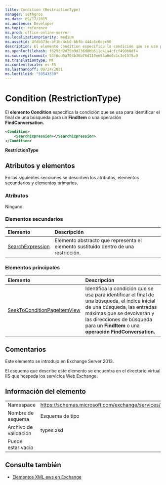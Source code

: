 ```yaml
---
title: Condition (RestrictionType)
manager: sethgros
ms.date: 09/17/2015
ms.audience: Developer
ms.topic: reference
ms.prod: office-online-server
ms.localizationpriority: medium
ms.assetid: 4fdb373e-bf1b-4cb0-bbfb-444c6c6cec50
description: El elemento Condition especifica la condición que se usa para identificar el final de una búsqueda para un FindItem o una operación FindConversation.
ms.openlocfilehash: f6292d2d25b9d236d0bb611c41a4cfcf490b6df4
ms.sourcegitcommit: 54f6cd5a704b36b76d110ee53a6d6c1c3e15f5a9
ms.translationtype: MT
ms.contentlocale: es-ES
ms.lasthandoff: 09/24/2021
ms.locfileid: "59543530"
---
```

# <a name="condition-restrictiontype"></a>Condition (RestrictionType)

El **elemento Condition** especifica la condición que se usa para identificar el final de una búsqueda para un **FindItem** o una operación **FindConversation.** 
  
```XML
<Condition>
    <SearchExpression></SearchExpression>
</Condition>
```

 **RestrictionType**
## <a name="attributes-and-elements"></a>Atributos y elementos

En las siguientes secciones se describen los atributos, elementos secundarios y elementos primarios.
  
### <a name="attributes"></a>Atributos

Ninguno.
  
### <a name="child-elements"></a>Elementos secundarios

|**Elemento**|**Descripción**|
|:-----|:-----|
|[SearchExpression](searchexpression.md) <br/> |Elemento abstracto que representa el elemento sustituido dentro de una restricción.  <br/> |
   
### <a name="parent-elements"></a>Elementos principales

|**Elemento**|**Descripción**|
|:-----|:-----|
|[SeekToConditionPageItemView](seektoconditionpageitemview.md) <br/> |Identifica la condición que se usa para identificar el final de una búsqueda, el índice inicial de una búsqueda, las entradas máximas que se devolverán y las direcciones de búsqueda para un **FindItem** o una **operación FindConversation.**  <br/> |
   
## <a name="remarks"></a>Comentarios

Este elemento se introdujo en Exchange Server 2013.
  
El esquema que describe este elemento se encuentra en el directorio virtual IIS que hospeda los servicios Web Exchange.
  
## <a name="element-information"></a>Información del elemento

|||
|:-----|:-----|
|Namespace  <br/> |https://schemas.microsoft.com/exchange/services/2006/types  <br/> |
|Nombre de esquema  <br/> |Esquema de tipo  <br/> |
|Archivo de validación  <br/> |types.xsd  <br/> |
|Puede estar vacío  <br/> ||
   
## <a name="see-also"></a>Consulte también



- [Elementos XML ews en Exchange](ews-xml-elements-in-exchange.md)

